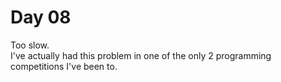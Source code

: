 # Day 08

Too slow.  
I've actually had this problem in one of the only 2 programming competitions I've been to.
